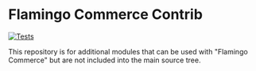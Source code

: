 # Flamingo Commerce Contrib
[![Tests](https://github.com/i-love-flamingo/flamingo-commerce-contrib/actions/workflows/main.yml/badge.svg?branch=main)](https://github.com/i-love-flamingo/flamingo-commerce-contrib/actions/workflows/main.yml)

This repository is for additional modules that can be used with "Flamingo Commerce" but are not included into the main source tree.
